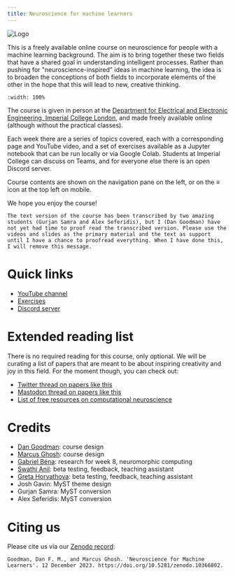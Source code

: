 ```yaml
---
title: Neuroscience for machine learners
---
```


![Logo](logo-colour.png)

This is a freely available online course on neuroscience for people with a machine learning background.
The aim is to bring together these two fields that have a shared goal in understanding intelligent processes.
Rather than pushing for "neuroscience-inspired" ideas in machine learning, the idea is to broaden the
conceptions of both fields to incorporate elements of the other in the hope that this will lead to new,
creative thinking.


```{iframe} https://www.youtube.com/embed/jhnuVDh2XKA?si=Mo6bRo_nN_Uo28cv
:width: 100%
```

The course is given in person at the [Department for Electrical and Electronic Engineering, Imperial College London](https://www.imperial.ac.uk/electrical-engineering/), and made freely available online (although without the practical classes).

Each week there are a series of topics covered, each with a corresponding page and YouTube video, and a set of exercises available as a Jupyter notebook that can be run locally or via Google Colab. Students at Imperial College can discuss on Teams, and for everyone else there is an open Discord server.

Course contents are shown on the navigation pane on the left, or on the ≡ icon at the top left on mobile.

We hope you enjoy the course!

```{danger} Work in progress
The text version of the course has been transcribed by two amazing students (Gurjan Samra and Alex Seferidis), but I (Dan Goodman) have not yet had time to proof read the transcribed version. Please use the videos and slides as the primary material and the text as support until I have a chance to proofread everything. When I have done this, I will remove this message.
```

# Quick links

* [YouTube channel](https://www.youtube.com/playlist?list=PL09WqqDbQWHErc8xOyWdKpNEk78Jjk0EL)
* [Exercises](https://github.com/neuro4ml/exercises)
* [Discord server](https://discord.gg/5U8SmJARcR)

# Extended reading list

There is no required reading for this course, only optional. We will be curating a list of papers that are meant to be about inspiring creativity and joy in this field. For the moment though, you can check out:

* [Twitter thread on papers like this](https://twitter.com/neuralreckoning/status/1710278556649922890)
* [Mastodon thread on papers like this](https://neuromatch.social/@neuralreckoning/111188192533819216)
* [List of free resources on computational neuroscience](http://neural-reckoning.org/comp-neuro-resources.html)

# Credits

* [Dan Goodman](https://neural-reckoning.org/dan_goodman.html): course design
* [Marcus Ghosh](https://neural-reckoning.org/marcus_ghosh.html): course design
* [Gabriel Béna](http://neural-reckoning.org/gabriel_bena.html): research for week 8, neuromorphic computing
* [Swathi Anil](https://scholar.google.de/citations?user=iVhLIZsAAAAJ&hl=en): beta testing, feedback, teaching assistant
* [Greta Horvathova](http://neural-reckoning.org/greta_horvathova.html): beta testing, feedback, teaching assistant
* Josh Gavin: MyST theme design
* Gurjan Samra: MyST conversion
* Alex Seferidis: MyST conversion

# Citing us

Please cite us via our [Zenodo record](https://zenodo.org/records/10366802):

    Goodman, Dan F. M., and Marcus Ghosh. 'Neuroscience for Machine Learners'. 12 December 2023. https://doi.org/10.5281/zenodo.10366802.